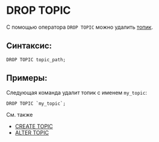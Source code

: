 # DROP TOPIC

С помощью оператора `DROP TOPIC` можно удалить [топик](../../../../concepts/datamodel/topic).

## Синтаксис:

```yql
DROP TOPIC topic_path;
```

## Примеры:

Следующая команда удалит топик с именем `my_topic`:

```yql
DROP TOPIC `my_topic`;
```

См. также
* [CREATE TOPIC](create-topic.md)
* [ALTER TOPIC](alter-topic.md)